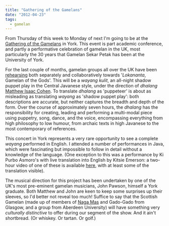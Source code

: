 ```yaml
---
title: "Gathering of the Gamelans"
date: "2012-04-23"
tags:
  - gamelan
---
```


From Thursday of this week to Monday of next I'm going to be at the [Gathering of the Gamelans](//www.york.ac.uk/music/conferences/gathering-of-the-gamelans/) in York. This event is part academic conference, and partly a performative celebration of gamelan in the UK, most particularly the 30 years that Gamelan Sekar Petak has been at the University of York.

For the last couple of months, gamelan groups all over the UK have been [rehearsing](//lokananta.posterous.com/) both separately and collaboratively towards '_Lokananta_, Gamelan of the Gods'. This will be a _wayang kulit_, an all-night shadow puppet play in the Central Javanese style, under the direction of _dhalang_ [Matthew Isaac Cohen](//kandabuwana.wordpress.com/). To translate _dhalang_ as 'puppeteer' is about as misleading as translating _wayang_ as 'shadow puppet play': both descriptions are accurate, but neither captures the breadth and depth of the form. Over the course of approximately seven hours, the _dhalang_ has the responsibility for creating, leading and performing a multi-modal piece using puppetry, song, dance, and the voice, encompassing everything from high philosophy to low humour, from archaic texts in high Javanese to the most contemporary of references.

This concert in York represents a very rare opportunity to see a complete _wayang_ performed in English. I attended a number of performances in Java, which were fascinating but impossible to follow in detail without a knowledge of the language. (One exception to this was a performance by Ki Purbo Asmoro's with live translation into English by Kitsie Emerson: a two-hour video of one of these is available [here](//asiasociety.org/video/arts/wayang-kulit-part-1), with at least some of the translation visible).

The musical direction for this project has been undertaken by one of the UK's most pre-eminent gamelan musicians, John Pawson, himself a York graduate. Both Matthew and John are keen to keep some surprises up their sleeves, so I'd better not reveal too much! Suffice to say that the Scottish Gamelan (made up of members of [Naga Mas](//nagamas.co.uk/) and Gado-Gado from Glasgow, and a group from Aberdeen University) will have something very _culturally distinctive_ to offer during our segment of the show. And it ain't shortbread. (Or whiskey. Or tartan. Or golf.)

